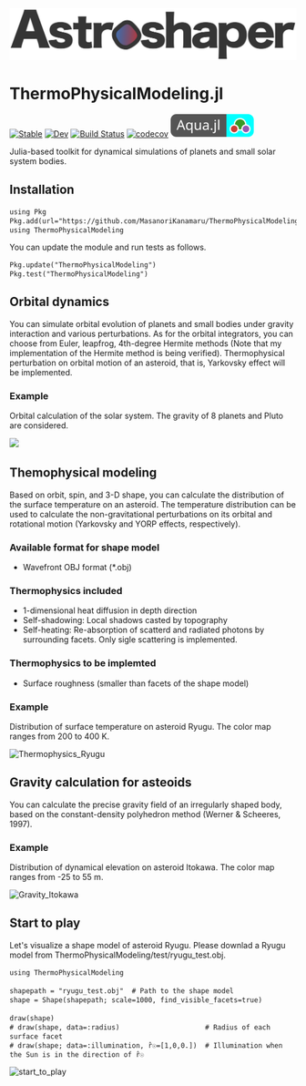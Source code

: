 ![](logo/Astroshaper_logo.png)

# ThermoPhysicalModeling.jl

[![Stable](https://img.shields.io/badge/docs-stable-blue.svg)](https://MasanoriKanamaru.github.io/ThermoPhysicalModeling.jl/stable)
[![Dev](https://img.shields.io/badge/docs-dev-blue.svg)](https://MasanoriKanamaru.github.io/ThermoPhysicalModeling.jl/dev)
[![Build Status](https://github.com/MasanoriKanamaru/ThermoPhysicalModeling.jl/workflows/CI/badge.svg)](https://github.com/MasanoriKanamaru/ThermoPhysicalModeling.jl/actions?query=workflow%3ACI+branch%3Amain)
[![codecov](https://codecov.io/gh/MasanoriKanamaru/ThermoPhysicalModeling.jl/branch/main/graph/badge.svg?token=dJBiR91dCD)](https://codecov.io/gh/MasanoriKanamaru/ThermoPhysicalModeling.jl)
[![Aqua QA](https://raw.githubusercontent.com/JuliaTesting/Aqua.jl/master/badge.svg)](https://github.com/JuliaTesting/Aqua.jl)

Julia-based toolkit for dynamical simulations of planets and small solar system bodies.

## Installation

    using Pkg
    Pkg.add(url="https://github.com/MasanoriKanamaru/ThermoPhysicalModeling.jl")
    using ThermoPhysicalModeling

You can update the module and run tests as follows.

    Pkg.update("ThermoPhysicalModeling")
    Pkg.test("ThermoPhysicalModeling")

## Orbital dynamics
You can simulate orbital evolution of planets and small bodies under gravity interaction and various perturbations.
As for the orbital integrators, you can choose from Euler, leapfrog,  4th-degree Hermite methods (Note that my implementation of the Hermite method is being verified). Thermophysical perturbation on orbital motion of an asteroid, that is, Yarkovsky effect will be implemented.

### Example
Orbital calculation of the solar system. The gravity of 8 planets and Pluto are considered.

<img src="https://user-images.githubusercontent.com/21192162/149469835-42fed69f-f93e-4123-80ea-baa6497aebca.gif" width="400">

## Themophysical modeling
Based on orbit, spin, and 3-D shape, you can calculate the distribution of the surface temperature on an asteroid. The temperature distribution can be used to calculate the non-gravitational perturbations on its orbital and rotational motion (Yarkovsky and YORP effects, respectively).

### Available format for shape model
- Wavefront OBJ format (\*.obj)

### Thermophysics included
- 1-dimensional heat diffusion in depth direction
- Self-shadowing: Local shadows casted by topography
- Self-heating: Re-absorption of scatterd and radiated photons by surrounding facets. Only sigle scattering is implemented.

### Thermophysics to be implemted
- Surface roughness (smaller than facets of the shape model)

### Example
Distribution of surface temperature on asteroid Ryugu. The color map ranges from 200 to 400 K.

![Thermophysics_Ryugu](https://user-images.githubusercontent.com/21192162/149468024-f403011f-b3d3-47ce-a69c-7daf78a40658.png)


## Gravity calculation for asteoids
You can calculate the precise gravity field of an irregularly shaped body, based on the constant-density polyhedron method (Werner & Scheeres, 1997).

### Example
Distribution of dynamical elevation on asteroid Itokawa. The color map ranges from -25 to 55 m.

![Gravity_Itokawa](https://user-images.githubusercontent.com/21192162/149465150-6cead63e-6027-402f-b866-5111dc5321a7.png)

## Start to play
Let's visualize a shape model of asteroid Ryugu.
Please downlad a Ryugu model from ThermoPhysicalModeling/test/ryugu_test.obj.

    using ThermoPhysicalModeling

    shapepath = "ryugu_test.obj"  # Path to the shape model
    shape = Shape(shapepath; scale=1000, find_visible_facets=true)

    draw(shape)
    # draw(shape, data=:radius)                     # Radius of each surface facet
    # draw(shape; data=:illumination, r̂☉=[1,0,0.])  # Illumination when the Sun is in the direction of r̂☉

<img width="300" alt="start_to_play" src="https://user-images.githubusercontent.com/21192162/148867940-21db4a00-8aef-4030-ab94-397d4f3b572c.png">
